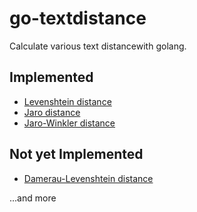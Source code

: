 # go-textdistance

Calculate various text distancewith golang.

## Implemented
* [Levenshtein distance](http://en.wikipedia.org/wiki/Levenshtein_distance)
* [Jaro distance](http://en.wikipedia.org/wiki/Jaro%E2%80%93Winkler_distance)
* [Jaro-Winkler distance](http://en.wikipedia.org/wiki/Jaro%E2%80%93Winkler_distance)

## Not yet Implemented
* [Damerau-Levenshtein distance](http://en.wikipedia.org/wiki/Damerau%E2%80%93Levenshtein_distance)

...and more
